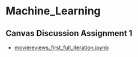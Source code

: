 # Machine_Learning

## Canvas Discussion Assignment 1

<ul>
  <li> <a href="https://github.com/visualizedata/ml/blob/master/final_assignment_1/moviereviews_first_full_iteration.ipynb">moviereviews_first_full_iteration.ipynb</a>
</ul>
